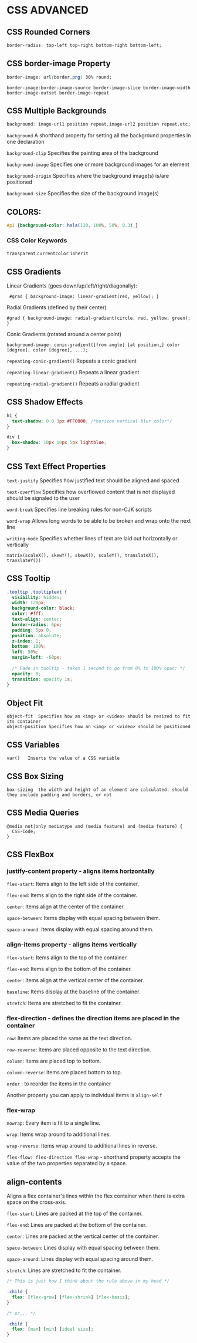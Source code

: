 # CSS ADVANCED

## CSS Rounded Corners
```css
border-radius: top-left top-right bottom-right bottom-left;
```
## CSS border-image Property

```css
border-image: url(border.png) 30% round;
```
`border-image:border-image-source border-image-slice border-image-width border-image-outset border-image-repeat`

## CSS Multiple Backgrounds
```css
background: image-url1 position repeat,image-url2 position repeat,etc;
```
`background`	A shorthand property for setting all the background properties in one declaration

`background-clip`	Specifies the painting area of the background

`background-image`	Specifies one or more background images for an element

`background-origin`	Specifies where the background image(s) is/are positioned

`background-size`	Specifies the size of the background image(s)

## COLORS:
``` css
#p1 {background-color: hsla(120, 100%, 50%, 0.3);} 
```
### CSS Color Keywords

`transparent`
`currentcolor`
`inherit`

## CSS Gradients

Linear Gradients (goes down/up/left/right/diagonally):

`
#grad {
  background-image: linear-gradient(red, yellow);
}`

Radial Gradients (defined by their center)

`
#grad {
  background-image: radial-gradient(circle, red, yellow, green);
}
`

Conic Gradients (rotated around a center point)

`
background-image: conic-gradient([from angle] [at position,] color [degree], color [degree], ...);
`

`repeating-conic-gradient()`	Repeats a conic gradient

`repeating-linear-gradient()`	Repeats a linear gradient

`repeating-radial-gradient()`	Repeats a radial gradient

## CSS Shadow Effects
```css 
h1 {
  text-shadow: 0 0 3px #FF0000; /*horizon vertical blur color*/
}

div {
  box-shadow: 10px 10px 5px lightblue;
}

```

## CSS Text Effect Properties

`text-justify`	Specifies how justified text should be aligned and spaced

`text-overflow`	Specifies how overflowed content that is not displayed should be signaled to the user

`word-break`	Specifies line breaking rules for non-CJK scripts

`word-wrap`	Allows long words to be able to be broken and wrap onto the next line

`writing-mode`	Specifies whether lines of text are laid out horizontally or vertically

`matrix(scaleX(), skewY(), skewX(), scaleY(), translateX(), translateY())`

## CSS Tooltip
```css
.tooltip .tooltiptext {
  visibility: hidden;
  width: 120px;
  background-color: black;
  color: #fff;
  text-align: center;
  border-radius: 6px;
  padding: 5px 0;
  position: absolute;
  z-index: 1;
  bottom: 100%;
  left: 50%;
  margin-left: -60px;
  
  /* Fade in tooltip - takes 1 second to go from 0% to 100% opac: */
  opacity: 0;
  transition: opacity 1s;
}
```

## Object Fit
```
object-fit	Specifies how an <img> or <video> should be resized to fit its container
object-position	Specifies how an <img> or <video> should be positioned
```

## CSS Variables
```
var()	Inserts the value of a CSS variable
```

## CSS Box Sizing
```
box-sizing	the width and height of an element are calculated: should they include padding and borders, or not
```

## CSS Media Queries
```
@media not|only mediatype and (media feature) and (media feature) {
  CSS-Code;
}
```
## CSS FlexBox
### justify-content property - aligns items horizontally 

`flex-start`: Items align to the left side of the container.

`flex-end`: Items align to the right side of the container.

`center`: Items align at the center of the container.

`space-between`: Items display with equal spacing between them.

`space-around`: Items display with equal spacing around them.

### align-items property - aligns items vertically

`flex-start`: Items align to the top of the container.

`flex-end`: Items align to the bottom of the container.

`center`: Items align at the vertical center of the container.

`baseline`: Items display at the baseline of the container.

`stretch`: Items are stretched to fit the container.

### flex-direction -  defines the direction items are placed in the container

`row`: Items are placed the same as the text direction.

`row-reverse`: Items are placed opposite to the text direction.

`column`: Items are placed top to bottom.

`column-reverse`: Items are placed bottom to top.

`order` :  to reorder the items in the container

Another property you can apply to individual items is `align-self`

### flex-wrap

`nowrap`: Every item is fit to a single line.

`wrap`: Items wrap around to additional lines.

`wrap-reverse`: Items wrap around to additional lines in reverse.

`flex-flow: flex-direction flex-wrap` - shorthand property accepts the value of the two properties separated by a space.

## align-contents

Aligns a flex container's lines within the flex container when there is extra space on the cross-axis.

`flex-start`: Lines are packed at the top of the container.

`flex-end`: Lines are packed at the bottom of the container.

`center`: Lines are packed at the vertical center of the container.

`space-between`: Lines display with equal spacing between them.

`space-around`: Lines display with equal spacing around them.

`stretch`: Lines are stretched to fit the container.

```css
/* This is just how I think about the rule above in my head */

.child {
  flex: [flex-grow] [flex-shrink] [flex-basis];
}

/* or... */

.child {
  flex: [max] [min] [ideal size];
}
```
